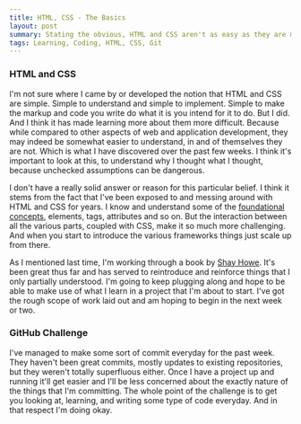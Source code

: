 ```yaml
---
title: HTML, CSS - The Basics
layout: post
summary: Stating the obvious, HTML and CSS aren't as easy as they are made out to be.
tags: Learning, Coding, HTML, CSS, Git
---
```


### HTML and CSS

I'm not sure where I came by or developed the notion that HTML and CSS are simple.  Simple to understand and simple to implement.  Simple to make the markup and code you write do what it is you intend for it to do.  But I did.  And I think it has made learning more about them more difficult.  Because while compared to other aspects of web and application development, they may indeed be somewhat easier to understand, in and of themselves they are not.  Which is what I have discovered over the past few weeks. I think it's important to look at this, to understand why I thought what I thought, because unchecked assumptions can be dangerous.

I don't have a really solid answer or reason for this particular belief.  I think it stems from the fact that I've been exposed to and messing around with HTML and CSS for years.  I know and understand some of the [foundational concepts](https://developer.mozilla.org/en-US/docs/Web/Guide/HTML/Introduction), elements, tags, attributes and so on.  But the interaction between all the various parts, coupled with CSS, make it so much more challenging.  And when you start to introduce the various frameworks things just scale up from there.

As I mentioned last time, I'm working through a book by [Shay Howe](http://learn.shayhowe.com/html-css).  It's been great thus far and has served to reintroduce and reinforce things that I only partially understood.  I'm going to keep plugging along and hope to be able to make use of what I learn in a project that I'm about to start.  I've got the rough scope of work laid out and am hoping to begin in the next week or two.

### GitHub Challenge

I've managed to make some sort of commit everyday for the past week.  They haven't been great commits, mostly updates to existing repositories, but they weren't totally superfluous either.  Once I have a project up and running it'll get easier and I'll be less concerned about the exactly nature of the things that I'm committing.  The whole point of the challenge is to get you looking at, learning, and writing some type of code everyday.  And in that respect I'm doing okay.